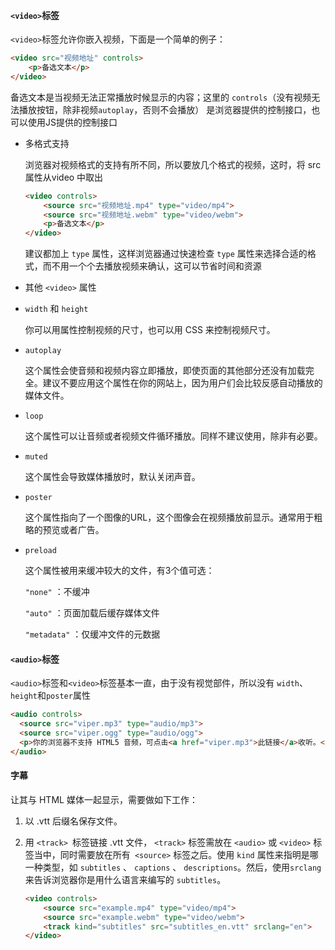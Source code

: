 #### `<video>`标签

`<video>`标签允许你嵌入视频，下面是一个简单的例子：

```html
<video src="视频地址" controls>
    <p>备选文本</p>
</video>
```

备选文本是当视频无法正常播放时候显示的内容；这里的 `controls`（没有视频无法播放按钮，除非视频`autoplay`，否则不会播放） 是浏览器提供的控制接口，也可以使用JS提供的控制接口

- 多格式支持

  浏览器对视频格式的支持有所不同，所以要放几个格式的视频，这时，将 src 属性从video 中取出

  ```html
  <video controls>
      <source src="视频地址.mp4" type="video/mp4">
      <source src="视频地址.webm" type="video/webm">
      <p>备选文本</p>
  </video>
  ```

  建议都加上 `type` 属性，这样浏览器通过快速检查 `type` 属性来选择合适的格式，而不用一个个去播放视频来确认，这可以节省时间和资源

-  其他 `<video>` 属性

  - `width` 和 `height`

    你可以用属性控制视频的尺寸，也可以用 CSS 来控制视频尺寸。

  - `autoplay`

    这个属性会使音频和视频内容立即播放，即使页面的其他部分还没有加载完全。建议不要应用这个属性在你的网站上，因为用户们会比较反感自动播放的媒体文件。

  - `loop`

    这个属性可以让音频或者视频文件循环播放。同样不建议使用，除非有必要。

  - `muted`

    这个属性会导致媒体播放时，默认关闭声音。

  - `poster`

    这个属性指向了一个图像的URL，这个图像会在视频播放前显示。通常用于粗略的预览或者广告。

  - `preload`

    这个属性被用来缓冲较大的文件，有3个值可选：

    `"none"` ：不缓冲

    `"auto"` ：页面加载后缓存媒体文件

    `"metadata"` ：仅缓冲文件的元数据

#### `<audio>`标签

`<audio>`标签和`<video>`标签基本一直，由于没有视觉部件，所以没有 `width`、`height`和`poster`属性

```html
<audio controls>
  <source src="viper.mp3" type="audio/mp3">
  <source src="viper.ogg" type="audio/ogg">
  <p>你的浏览器不支持 HTML5 音频，可点击<a href="viper.mp3">此链接</a>收听。</p>
</audio>
```

#### 字幕

让其与 HTML 媒体一起显示，需要做如下工作：

1. 以 .vtt 后缀名保存文件。

2. 用 `<track> `标签链接 .vtt 文件， `<track>` 标签需放在 `<audio>` 或 `<video>` 标签当中，同时需要放在所有` <source>` 标签之后。使用 `kind` 属性来指明是哪一种类型，如 `subtitles` 、 `captions` 、 `descriptions`。然后，使用` srclang `来告诉浏览器你是用什么语言来编写的 `subtitles`。

   ```html
   <video controls>
       <source src="example.mp4" type="video/mp4">
       <source src="example.webm" type="video/webm">
       <track kind="subtitles" src="subtitles_en.vtt" srclang="en">
   </video>
   ```

